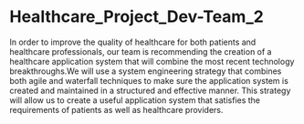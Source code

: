 # Healthcare_Project_Dev-Team_2
In order to improve the quality of healthcare for both patients and healthcare professionals, our team is recommending the creation of a healthcare application system that will combine the most recent technology breakthroughs.We will use a system engineering strategy that combines both agile and waterfall techniques to make sure the application system is created and maintained in a structured and effective manner. This strategy will allow us to create a useful application system that satisfies the requirements of patients as well as healthcare providers.
  





